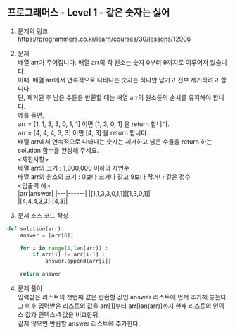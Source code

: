 프로그래머스 - Level 1 - 같은 숫자는 싫어
-------------

1. 문제의 링크   
https://programmers.co.kr/learn/courses/30/lessons/12906    

2. 문제    
배열 arr가 주어집니다. 배열 arr의 각 원소는 숫자 0부터 9까지로 이루어져 있습니다.     
이때, 배열 arr에서 연속적으로 나타나는 숫자는 하나만 남기고 전부 제거하려고 합니다.   
단, 제거된 후 남은 수들을 반환할 때는 배열 arr의 원소들의 순서를 유지해야 합니다.   
예를 들면,      
arr = [1, 1, 3, 3, 0, 1, 1] 이면 [1, 3, 0, 1] 을 return 합니다.   
arr = [4, 4, 4, 3, 3] 이면 [4, 3] 을 return 합니다.       
배열 arr에서 연속적으로 나타나는 숫자는 제거하고 남은 수들을 return 하는 solution 함수를 완성해 주세요.     
<제한사항>  
배열 arr의 크기 : 1,000,000 이하의 자연수  
배열 arr의 원소의 크기 : 0보다 크거나 같고 9보다 작거나 같은 정수     
<입출력 예>   
|arr|answer| 
|---|------|
|[1,1,3,3,0,1,1]|[1,3,0,1]|     
|[4,4,4,3,3]|[4,3]|     
    
3. 문제 소스 코드 작성      
```python
def solution(arr):
    answer = [arr[0]]

    for i in range(1,len(arr)) :
        if arr[i] != arr[i-1] :
            answer.append(arr[i])

    return answer
```
4. 문제 풀이    
입력받은 리스트의 첫번째 값은 반환할 값인 answer 리스트에 먼저 추가해 놓는다.     
그 이후 입력받은 리스트의 값을 arr[1]부터 arr[len(arr)]까지 현재 리스트의 인덱스 값과 인덱스-1 값을 비교한뒤,    
같지 않으면 반환할 answer 리스트에 추가한다.        

  
